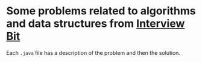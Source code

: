 # Some problems related to algorithms and data structures from [Interview Bit](https://www.interviewbit.com/courses/programming/)


Each `.java` file has a description of the problem and then the solution.
